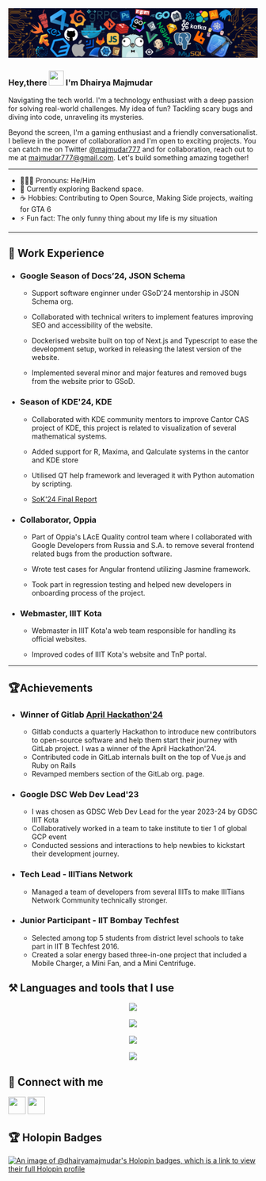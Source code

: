 <img src="https://github.com/DhairyaMajmudar/DhairyaMajmudar/blob/main/assets/banner.png" />

### Hey,there <img src="https://raw.githubusercontent.com/MartinHeinz/MartinHeinz/master/wave.gif" width="30px" height="30px"> I'm Dhairya Majmudar

Navigating the tech world. I'm a technology enthusiast with a deep passion for solving real-world challenges. My idea of fun? Tackling scary bugs and diving into code, unraveling its mysteries.

Beyond the screen, I'm a gaming enthusiast and a friendly conversationalist. I believe in the power of collaboration and I'm open to exciting projects. You can catch me on Twitter [@majmudar777](https://twitter.com/majmudar777) and for collaboration, reach out to me at majmudar777@gmail.com. Let's build something amazing together!

---

- 👨🏻‍💻 Pronouns: He/Him
- 🔭 Currently exploring Backend space.
- ☕ Hobbies: Contributing to Open Source, Making Side projects, waiting for GTA 6
- ⚡ Fun fact: The only funny thing about my life is my situation

---

## 💼 Work Experience

- ### Google Season of Docs’24, JSON Schema

  - Support software enginner under GSoD'24 mentorship in JSON Schema org.

  - Collaborated with technical writers to implement features improving SEO and accessibility of the website.

  - Dockerised website built on top of Next.js and Typescript to ease the development setup, worked in releasing the latest version of the website.

  - Implemented several minor and major features and removed bugs from the website prior to GSoD.

- ### Season of KDE'24, KDE

  - Collaborated with KDE community mentors to improve Cantor CAS project of KDE, this project is related to visualization of several mathematical systems.

  - Added support for R, Maxima, and Qalculate systems in the cantor and KDE store

  - Utilised QT help framework and leveraged it with Python automation by scripting.

  - [SoK'24 Final Report](https://community.kde.org/SoK/2024/StatusReport/Dhairya_Majmudar)

- ### Collaborator, Oppia

  - Part of Oppia's LAcE Quality control team where I collaborated with Google Developers from Russia and S.A. to remove several frontend related bugs from the production software.

  - Wrote test cases for Angular frontend utilizing Jasmine framework.

  - Took part in regression testing and helped new developers in onboarding process of the project.

- ### Webmaster, IIIT Kota

  - Webmaster in IIIT Kota'a web team responsible for handling its official websites.

  - Improved codes of IIIT Kota's website and TnP portal.

---

<!-- <div style="display: flex;flex-direction:row"> -->

<!-- <div> -->

## 🏆Achievements

- ### **Winner of Gitlab [April Hackathon'24](https://forum.gitlab.com/t/announcing-the-april-2024-hackathon-results/105521)**

  - Gitlab conducts a quarterly Hackathon to introduce new contributors to open-source software and help them start their journey with GitLab project. I was a winner of the April Hackathon'24.
  - Contributed code in GitLab internals built on the top of Vue.js and Ruby on Rails
  - Revamped members section of the GitLab org. page.

- ### Google DSC Web Dev Lead'23
  - I was chosen as GDSC Web Dev Lead for the year 2023-24 by GDSC IIIT Kota
  - Collaboratively worked in a team to take institute to tier 1 of global GCP event
  - Conducted sessions and interactions to help newbies to kickstart their development journey.

- ### Tech Lead - IIITians Network
  - Managed a team of developers from several IIITs to make IIITians Network Community technically stronger.

- ### Junior Participant - IIT Bombay Techfest
  - Selected among top 5 students from district level schools to take part in IIT B Techfest 2016.
  - Created a solar energy based three-in-one project that included a Mobile Charger, a Mini Fan, and a Mini Centrifuge. 

## ⚒️ Languages and tools that I use

<p align="center">
  <a href="https://skillicons.dev">
    <img src="https://skillicons.dev/icons?i=c,cpp,javascript,typescript,go,postman,vue" />
  </a>
</p>
<p align="center">
  <a href="https://skillicons.dev">
    <img src="https://skillicons.dev/icons?i=mongo,express,react,nodejs,tailwind,next,vite" />
  </a>
</p>
<p align="center">
  <a href="https://skillicons.dev">
    <img src="https://skillicons.dev/icons?i=git,github,gitlab,docker,githubactions,redis,vscode" />
  </a>
</p>
<p align="center">
  <a href="https://skillicons.dev">
    <img src="https://skillicons.dev/icons?i=npm,yarn,pnpm,bash,debian,vercel,cloudflare" />
  </a>
</p>
<!-- </div> -->

<!-- <div> -->

<!-- ## 📊 Profile Stats -->

<!-- <p align="center">
  <img align="center" src="https://github-readme-stats.vercel.app/api?username=dhairyamajmudar&show_icons=true&line_height=30&rank_icon=github&theme=algolia" alt="Dhairya's Github Stats"/>
<br/>
</p > -->

<!-- </div> -->

<!-- </div> -->

<!-- ## ✍🏻 Read My Blogs Here

--- -->

## 🤝 Connect with me

[<img height="35" width="35" src="https://skillicons.dev/icons?i=twitter" />](https://twitter.com/majmudar777)
[<img height="35" width="35" src="https://skillicons.dev/icons?i=linkedin" />](https://www.linkedin.com/in/dhairya-majmudar)

## 🏆 Holopin Badges

[![An image of @dhairyamajmudar's Holopin badges, which is a link to view their full Holopin profile](https://holopin.me/dhairyamajmudar)](https://holopin.io/@dhairyamajmudar)
